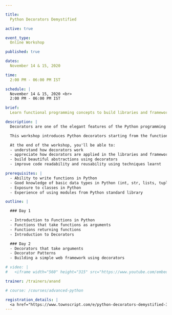 ```yaml
---

title:
  Python Decorators Demystified

active: true

event_type:
  Online Workshop

published: true

dates:
  November 14 & 15, 2020

time:
  2:00 PM - 06:00 PM IST

schedule: |
  November 14 & 15, 2020 <br>
  2:00 PM - 06:00 PM IST

brief:
  Learn functional programming concepts to build libraries and frameworks with beautiful APIs.

description: |
  Decorators are one of the elegant features of the Python programming language. They are heavily used in modern libraries and frameworks to create elegant APIs.

  This workshop introduces Python decorators starting from the functional programming concepts to writing practical decorators using lot of examples and exercises.

  At the end of the workshop, you'll be able to:
  - understand how decorators work
  - appreciate how decorators are applied in the libraries and frameworks that you use
  - build beautiful abstractions using decorators
  - improve code readability and reusability using techniques learnt

prerequisites: |
  - Ability to write functions in Python
  - Good knowledge of basic data types in Python (int, str, lists, tuples)
  - Exposure to classes in Python
  - Experience of using modules from Python standard library

outline: |

  ### Day 1

  - Introduction to Functions in Python
  - Functions that take functions as arguments
  - Functions returning functions
  - Introduction to Decorators

  ### Day 2
  - Decorators that take arguments
  - Decorator Patterns
  - Building a simple web framework using decorators

# video: |
#   <iframe width="560" height="315" src="https://www.youtube.com/embed/cWKv39NdrWg?rel=0&controls=0&showinfo=0" frameborder="0" allowfullscreen></iframe>

trainer: /trainers/anand

# course: /courses/advanced-python

registration_details: |
  <a href="https://www.townscript.com/e/python-decorators-demystified-342444">Register</a>
---
```

